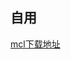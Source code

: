 ## 自用
[mcl下载地址](https://github.com/iTXTech/mcl-installer/releases/download/ae9f946/mcl-installer-ae9f946-linux-amd64)